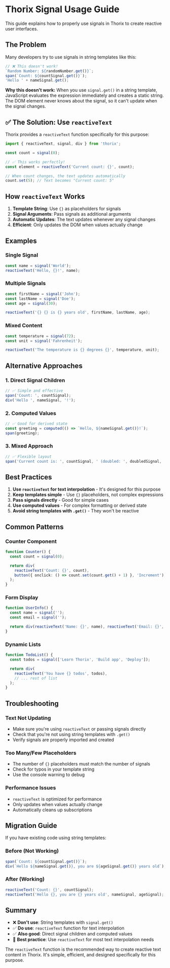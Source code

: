 # Thorix Signal Usage Guide

This guide explains how to properly use signals in Thorix to create reactive user interfaces.

## The Problem

Many developers try to use signals in string templates like this:

```typescript
// ❌ This doesn't work!
`Random Number: ${randomNumber.get()}`;
span(`Count: ${countSignal.get()}`);
'Hello ' + nameSignal.get();
```

**Why this doesn't work:** When you use `signal.get()` in a string template, JavaScript evaluates the expression immediately and creates a static string. The DOM element never knows about the signal, so it can't update when the signal changes.

## ✅ The Solution: Use `reactiveText`

Thorix provides a `reactiveText` function specifically for this purpose:

```typescript
import { reactiveText, signal, div } from 'thorix';

const count = signal(0);

// ✅ This works perfectly!
const element = reactiveText('Current count: {}', count);

// When count changes, the text updates automatically
count.set(5); // Text becomes "Current count: 5"
```

## How `reactiveText` Works

1. **Template String**: Use `{}` as placeholders for signals
2. **Signal Arguments**: Pass signals as additional arguments
3. **Automatic Updates**: The text updates whenever any signal changes
4. **Efficient**: Only updates the DOM when values actually change

## Examples

### Single Signal

```typescript
const name = signal('World');
reactiveText('Hello, {}!', name);
```

### Multiple Signals

```typescript
const firstName = signal('John');
const lastName = signal('Doe');
const age = signal(30);

reactiveText('{} {} is {} years old', firstName, lastName, age);
```

### Mixed Content

```typescript
const temperature = signal(72);
const unit = signal('Fahrenheit');

reactiveText('The temperature is {} degrees {}', temperature, unit);
```

## Alternative Approaches

### 1. Direct Signal Children

```typescript
// ✅ Simple and effective
span('Count: ', countSignal);
div('Hello ', nameSignal, '!');
```

### 2. Computed Values

```typescript
// ✅ Good for derived state
const greeting = computed(() => `Hello, ${nameSignal.get()}!`);
span(greeting);
```

### 3. Mixed Approach

```typescript
// ✅ Flexible layout
span('Current count is: ', countSignal, ' (doubled: ', doubledSignal, ')');
```

## Best Practices

1. **Use `reactiveText` for text interpolation** - It's designed for this purpose
2. **Keep templates simple** - Use `{}` placeholders, not complex expressions
3. **Pass signals directly** - Good for simple cases
4. **Use computed values** - For complex formatting or derived state
5. **Avoid string templates with `.get()`** - They won't be reactive

## Common Patterns

### Counter Component

```typescript
function Counter() {
  const count = signal(0);

  return div(
    reactiveText('Count: {}', count),
    button({ onclick: () => count.set(count.get() + 1) }, 'Increment'),
  );
}
```

### Form Display

```typescript
function UserInfo() {
  const name = signal('');
  const email = signal('');

  return div(reactiveText('Name: {}', name), reactiveText('Email: {}', email));
}
```

### Dynamic Lists

```typescript
function TodoList() {
  const todos = signal(['Learn Thorix', 'Build app', 'Deploy']);

  return div(
    reactiveText('You have {} todos', todos),
    // ... rest of list
  );
}
```

## Troubleshooting

### Text Not Updating

- Make sure you're using `reactiveText` or passing signals directly
- Check that you're not using string templates with `.get()`
- Verify signals are properly imported and created

### Too Many/Few Placeholders

- The number of `{}` placeholders must match the number of signals
- Check for typos in your template string
- Use the console warning to debug

### Performance Issues

- `reactiveText` is optimized for performance
- Only updates when values actually change
- Automatically cleans up subscriptions

## Migration Guide

If you have existing code using string templates:

### Before (Not Working)

```typescript
span(`Count: ${countSignal.get()}`);
div(`Hello ${nameSignal.get()}, you are ${ageSignal.get()} years old`);
```

### After (Working)

```typescript
reactiveText('Count: {}', countSignal);
reactiveText('Hello {}, you are {} years old', nameSignal, ageSignal);
```

## Summary

- ❌ **Don't use**: String templates with `signal.get()`
- ✅ **Do use**: `reactiveText` function for text interpolation
- ✅ **Also good**: Direct signal children and computed values
- 🎯 **Best practice**: Use `reactiveText` for most text interpolation needs

The `reactiveText` function is the recommended way to create reactive text content in Thorix. It's simple, efficient, and designed specifically for this purpose.
